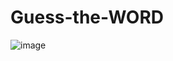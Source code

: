 # Guess-the-WORD
![image](https://github.com/1komal4/Guess-the-WORD/assets/111501828/c5416427-fd95-4be3-8b28-7a93bb0da815)

